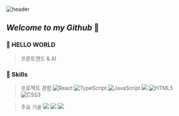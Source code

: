 ![header](https://capsule-render.vercel.app/api?type=Shark&height=300&section=header&text=%20kim%20chaewon%20GIT&fontSize=90theme&descAlign=90&descAlignY=50&theme=onedark)
## _Welcome to my Github_ :hatching_chick:

### :apple: HELLO WORLD

>프론트엔드 & AI

### :apple: Skills

>프로젝트 경험
<img src="https://img.shields.io/badge/React-61DAFB?style=for-the-badge&logo=React&logoColor=black" alt="React"/> <img src="https://img.shields.io/badge/TypeScript-3178C6?style=for-the-badge&logo=TypeScript&logoColor=white" alt="TypeScript"/> <img src="https://img.shields.io/badge/JavaScript-F7DF1E?style=for-the-badge&logo=JavaScript&logoColor=black" alt="JavaScript"/> <img src="https://img.shields.io/badge/Tailwind CSS-06B6D4?style=for-the-badge&logo=Tailwind CSS&logoColor=white"/> <img src="https://img.shields.io/badge/HTML5-E34F26?style=for-the-badge&logo=HTML5&logoColor=white" alt="HTML5"/> <img src="https://img.shields.io/badge/CSS3-1572B6?style=for-the-badge&logo=CSS3&logoColor=white" alt="CSS3"/>

>주요 기술
<img  src="https://img.shields.io/badge/Python-3776AB?style=for-the-badge&logo=Python&logoColor=white"> <img  src="https://img.shields.io/badge/Tensorflow-FF6F00?style=for-the-badge&logo=Tensorflow&logoColor=white"> <img  src="https://img.shields.io/badge/Keras-D00000?style=for-the-badge&logo=Keras&logoColor=white">
